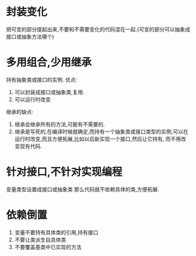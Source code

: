 # 封装变化

把可变的部分提起出来,不要和不需要变化的代码混在一起.(可变的部分可以抽象成接口或抽象方法哪个)

# 多用组合,少用继承

持有抽象类或接口的实例.
优点:

1. 可以封装成接口或抽象类,复用.
2. 可以运行时改变

继承的缺点:

1. 继承会继承所有的方法,可能有不需要的.
2. 继承是写死的,在编译时候就确定,而持有一个抽象类或接口类型的实例,可以在运行时改变,而且方便拓展,比如以后新实现一个接口,然后让它持有,
   而不用改变现有代码.

# 针对接口,不针对实现编程

变量类型设置成接口或抽象类
那么代码就不依赖具体的类,方便拓展.

# 依赖倒置

1. 变量不要持有具体类的引用,持有接口
2. 不要让类派生自具体类
3. 不要覆盖基类中已实现的方法
